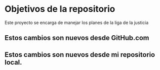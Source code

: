 # Objetivos de la repositorio

Este proyecto se encarga de manejar los planes de la liga de la justicia

## Estos cambios son nuevos desde GitHub.com
## Estos cambios son nuevos desde mi repositorio local.